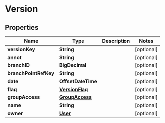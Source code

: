 

# Version


## Properties

| Name | Type | Description | Notes |
|------------ | ------------- | ------------- | -------------|
|**versionKey** | **String** |  |  [optional] |
|**annot** | **String** |  |  [optional] |
|**branchID** | **BigDecimal** |  |  [optional] |
|**branchPointRefKey** | **String** |  |  [optional] |
|**date** | **OffsetDateTime** |  |  [optional] |
|**flag** | [**VersionFlag**](VersionFlag.md) |  |  [optional] |
|**groupAccess** | [**GroupAccess**](GroupAccess.md) |  |  [optional] |
|**name** | **String** |  |  [optional] |
|**owner** | [**User**](User.md) |  |  [optional] |



